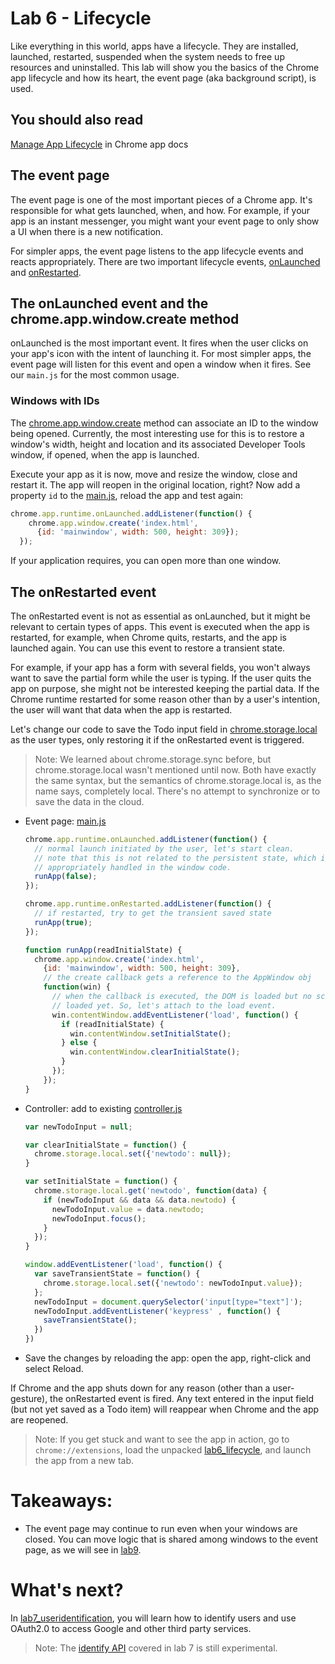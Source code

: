 # Lab 6 - Lifecycle

Like everything in this world, apps have a lifecycle.  They are installed, launched, restarted, suspended when the system needs to free up resources and uninstalled.  This lab will show you the basics of the Chrome app lifecycle and how its heart, the event page (aka background script), is used.

## You should also read
[Manage App Lifecycle](http://developer.chrome.com/apps/app_lifecycle.html) in Chrome app docs

## The event page

The event page is one of the most important pieces of a Chrome app. It's responsible for what gets launched, when, and how.
For example, if your app is an instant messenger, you might want your event page to only show a UI when there is a new notification.

For simpler apps, the event page listens to the app lifecycle events and reacts appropriately.
There are two important lifecycle events, [onLaunched](http://developer.chrome.com/trunk/apps/app.runtime.html#event-onLaunched) and [onRestarted](http://developer.chrome.com/trunk/apps/app.runtime.html#event-onRestarted).

## The onLaunched event and the chrome.app.window.create method

onLaunched is the most important event. It fires when the user clicks on your app's icon with the intent of launching it. For most simpler apps, the event page will listen for this event and open a window when it fires. See our `main.js` for the most common usage.

### Windows with IDs

The [chrome.app.window.create](http://developer.chrome.com/trunk/apps/app.window.html#method-create) method can associate an ID to the window being opened. Currently, the most interesting use for this is to restore a window's width, height and location and its associated Developer Tools window, if opened, when the app is launched. 

Execute your app as it is now, move and resize the window, close and restart it. The app will reopen in the original location, right? Now add a property `id` to the [main.js](https://github.com/GoogleChrome/chrome-app-codelab/blob/master/lab6_lifecycle/main.js), reload the app and test again:

``` js
chrome.app.runtime.onLaunched.addListener(function() {
    chrome.app.window.create('index.html',
      {id: 'mainwindow', width: 500, height: 309});
  });
```

If your application requires, you can open more than one window.

## The onRestarted event

The onRestarted event is not as essential as onLaunched, but it might be relevant to certain types of apps.
This event is executed when the app is restarted, for example, when Chrome quits, restarts, and the app is launched again.
You can use this event to restore a transient state. 

For example, if your app has a form with several fields, you won't always want to save the partial form while the user is typing.
If the user quits the app on purpose, she might not be interested keeping the partial data.
If the Chrome runtime restarted for some reason other than by a user's intention, the user will want that data when the app is restarted.

Let's change our code to save the Todo input field in [chrome.storage.local](http://developer.chrome.com/trunk/apps/storage.html) as the user types, only restoring it if the onRestarted event is triggered.

> Note: We learned about chrome.storage.sync before, but chrome.storage.local wasn't mentioned until now. Both have exactly the same syntax, but the semantics of chrome.storage.local is, as the name says, completely local.
There's no attempt to synchronize or to save the data in the cloud.

* Event page: [main.js](https://github.com/GoogleChrome/chrome-app-codelab/blob/master/lab6_lifecycle/main.js)
    ``` js
    chrome.app.runtime.onLaunched.addListener(function() {
      // normal launch initiated by the user, let's start clean.
      // note that this is not related to the persistent state, which is
      // appropriately handled in the window code.
      runApp(false);
    });

    chrome.app.runtime.onRestarted.addListener(function() {
      // if restarted, try to get the transient saved state
      runApp(true);
    });

    function runApp(readInitialState) {
      chrome.app.window.create('index.html',
        {id: 'mainwindow', width: 500, height: 309},
        // the create callback gets a reference to the AppWindow obj 
        function(win) {
          // when the callback is executed, the DOM is loaded but no script was
          // loaded yet. So, let's attach to the load event.
          win.contentWindow.addEventListener('load', function() {
            if (readInitialState) {
              win.contentWindow.setInitialState();
            } else {
              win.contentWindow.clearInitialState();
            }
          });
        });
    }
    ```

* Controller: add to existing [controller.js](https://github.com/GoogleChrome/chrome-app-codelab/blob/master/lab6_lifecycle/controller.js)
    ``` js
    var newTodoInput = null;

    var clearInitialState = function() {
      chrome.storage.local.set({'newtodo': null});
    }

    var setInitialState = function() {
      chrome.storage.local.get('newtodo', function(data) {
        if (newTodoInput && data && data.newtodo) {
          newTodoInput.value = data.newtodo;
          newTodoInput.focus();
        }
      });
    }

    window.addEventListener('load', function() {
      var saveTransientState = function() {
        chrome.storage.local.set({'newtodo': newTodoInput.value});
      };
      newTodoInput = document.querySelector('input[type="text"]');
      newTodoInput.addEventListener('keypress' , function() {
        saveTransientState();    
      })
    })
    ```
* Save the changes by reloading the app: open the app, right-click and select Reload.

If Chrome and the app shuts down for any reason (other than a user-gesture), the onRestarted event is fired.
Any text entered in the input field (but not yet saved as a Todo item) will reappear when Chrome and the app are reopened.

> Note: If you get stuck and want to see the app in action, go to `chrome://extensions`,
load the unpacked [lab6_lifecycle](https://github.com/GoogleChrome/chrome-app-codelab/tree/master/lab6_lifecycle), and launch the app from a new tab.

# Takeaways: 

* The event page may continue to run even when your windows are closed.
You can move logic that is shared among windows to the event page, as we will see in [lab9](https://github.com/GoogleChrome/chrome-app-codelab/tree/master/lab9_multipleviews).

# What's next?

In [lab7_useridentification](https://github.com/GoogleChrome/chrome-app-codelab/tree/master/lab7_useridentification),
you will learn how to identify users and use OAuth2.0 to access Google and other third party services.

> Note: The [identify API](http://developer.chrome.com/trunk/apps/app_identity.html) covered in lab 7 is still experimental.